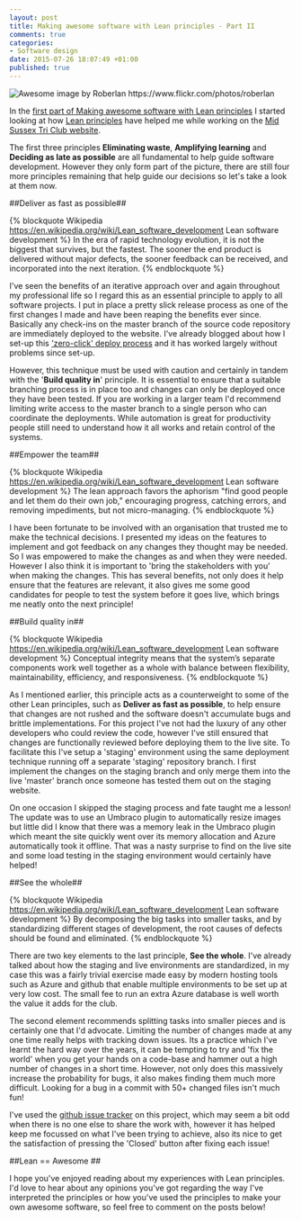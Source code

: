 ```yaml
---
layout: post
title: Making awesome software with Lean principles - Part II
comments: true
categories: 
- Software design
date: 2015-07-26 18:07:49 +01:00
published: true
---
```


<img src="http://i49.photobucket.com/albums/f299/hookmike/74078639-2d6b-4179-883d-4be7d28c19c7_zpsbpo9illj.jpg" class="alignleft" title="Awesome image by Roberlan https://www.flickr.com/photos/roberlan" />

In the [first part of Making awesome software with Lean principles](http://bakingwebsites.co.uk/2015/07/19/lean-awesome-part-I/) I started looking at how [Lean principles](https://en.wikipedia.org/wiki/Lean_software_development) have helped me while working on the [Mid Sussex Tri Club website](http://midsussextriclub.com/). 

The first three principles **Eliminating waste**, **Amplifying learning** and **Deciding as late as possible** are all fundamental to help guide software development. However they only form part of the picture, there are still four more principles remaining that help guide our decisions so let's take a look at them now.

##Deliver as fast as possible##

{% blockquote Wikipedia https://en.wikipedia.org/wiki/Lean_software_development Lean software development %}
In the era of rapid technology evolution, it is not the biggest that survives, but the fastest. The sooner the end product is delivered without major defects, the sooner feedback can be received, and incorporated into the next iteration.
{% endblockquote %}


I've seen the benefits of an iterative approach over and again throughout my professional life so I regard this as an essential principle to apply to all software projects. I put in place a pretty slick release process as one of the first changes I made and have been reaping the benefits ever since. Basically any check-ins on the master branch of the source code repository are immediately deployed to the website. I've already blogged about how I set-up this ['zero-click' deploy process](http://bakingwebsites.co.uk/2014/07/02/automated-azure-deployments/) and it has worked largely without problems since set-up.

However, this technique must be used with caution and certainly in tandem with the '**Build quality in**' principle. It is essential to ensure that a suitable branching process is in place too and changes can only be deployed once they have been tested. If you are working in a larger team I'd recommend limiting write access to the master branch to a single person who can coordinate the deployments. While automation is great for productivity people still need to understand how it all works and retain control of the systems. 

##Empower the team##
      
{% blockquote Wikipedia https://en.wikipedia.org/wiki/Lean_software_development Lean software development %}
The lean approach favors the aphorism "find good people and let them do their own job," encouraging progress, catching errors, and removing impediments, but not micro-managing.
{% endblockquote %}

I have been fortunate to be involved with an organisation that trusted me to make the technical decisions. I presented my ideas on the features to implement and got feedback on any changes they thought may be needed. So I was empowered to make the changes as and when they were needed. However I also think it is important to 'bring the stakeholders with you' when making the changes. This has several benefits, not only does it help ensure that the features are relevant, it also gives me some good candidates for people to test the system before it goes live, which brings me neatly onto the next principle!

##Build quality in##

{% blockquote Wikipedia https://en.wikipedia.org/wiki/Lean_software_development Lean software development %}
Conceptual integrity means that the system’s separate components work well together as a whole with balance between flexibility, maintainability, efficiency, and responsiveness.
{% endblockquote %}

As I mentioned earlier, this principle acts as a counterweight to some of the other Lean principles, such as **Deliver as fast as possible**, to help ensure that changes are not rushed and the software doesn't accumulate bugs and brittle implementations. For this project I've not had the luxury of any other developers who could review the code, however I've still ensured that changes are functionally reviewed before deploying them to the live site. To facilitate this I've setup a 'staging' environment using the same deployment technique running off a separate 'staging' repository branch. I first implement the changes on the staging branch and only merge them into the live 'master' branch once someone has tested them out on the staging website.

On one occasion I skipped the staging process and fate taught me a lesson! The update was to use an Umbraco plugin to automatically resize images but little did I know that there was a memory leak in the Umbraco plugin which meant the site quickly went over its memory allocation and Azure automatically took it offline. That was a nasty surprise to find on the live site and some load testing in the staging environment would certainly have helped! 

##See the whole##

{% blockquote Wikipedia https://en.wikipedia.org/wiki/Lean_software_development Lean software development %}
By decomposing the big tasks into smaller tasks, and by standardizing different stages of development, the root causes of defects should be found and eliminated.
{% endblockquote %}

There are two key elements to the last principle, **See the whole**. I've already talked about how the staging and live environments are standardized, in my case this was a fairly trivial exercise made easy by modern hosting tools such as Azure and github that enable multiple environments to be set up at very low cost. The small fee to run an extra Azure database is well worth the value it adds for  the club.

The second element recommends splitting tasks into smaller pieces and is certainly one that I'd advocate. Limiting the number of changes made at any one time really helps with tracking down issues. Its a practice which I've learnt the hard way over the years, it can be tempting to try and 'fix the world' when you get your hands on a code-base and hammer out a high number of changes in a short time. However, not only does this massively increase the probability for bugs, it also makes finding them much more difficult. Looking for a bug in a commit with 50+ changed files isn't much fun! 

I've used the [github issue tracker](https://github.com/MikeHook/MSTC/issues) on this project, which may seem a bit odd when there is no one else to share the work with, however it has helped keep me focussed on what I've been trying to achieve, also its nice to get the satisfaction of pressing the 'Closed' button after fixing each issue! 

##Lean == Awesome ##

I hope you've enjoyed reading about my experiences with Lean principles. I'd love to hear about any opinions you've got regarding the way I've interpreted the principles or how you've used the principles to make your own awesome software, so feel free to comment on the posts below! 




